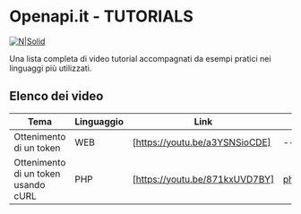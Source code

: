 # Openapi.it - TUTORIALS

[![N|Solid](https://openapi.it/public/assets/img/logo.png)](https://openapi.it/)

Una lista completa di video tutorial accompagnati da esempi pratici nei linguaggi più utilizzati.

## Elenco dei video

| Tema | Linguaggio | Link | Esempi |
| ------ | ------ | ------ | ------ |
| Ottenimento di un token | WEB | [https://youtu.be/a3YSNSioCDE] | ------ |
| Ottenimento di un token usando cURL | PHP | [https://youtu.be/871kxUVD7BY] | [php/token.php][PHP1] |




[PHP1]: <https://github.com/openapi-it/tutorials/tree/main/php/token.php>

